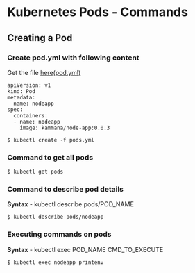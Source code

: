 # Kubernetes Pods - Commands 
## Creating a Pod
### Create pod.yml with following content
Get the file [here(pod.yml)](https://github.com/javahometech/kubernetes/pods/pod.yml)
```
apiVersion: v1
kind: Pod
metadata:
  name: nodeapp
spec:
  containers:
  - name: nodeapp
    image: kammana/node-app:0.0.3
```

```
$ kubectl create -f pods.yml
```
### Command to get all pods

```
$ kubectl get pods
```

### Command to describe pod details
**Syntax** - kubectl describe pods/POD_NAME

```
$ kubectl describe pods/nodeapp
```

### Executing commands on pods
**Syntax** - kubectl exec POD_NAME CMD_TO_EXECUTE
```
$ kubectl exec nodeapp printenv
```


